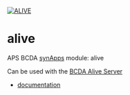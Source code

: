 [![ALIVE](https://github.com/epics-modules/alive/actions/workflows/ci-scripts-build.yml/badge.svg)](https://github.com/epics-modules/alive/actions/workflows/ci-scripts-build.yml)

# alive
APS BCDA [synApps](http://www.aps.anl.gov/bcda/synApps) module: alive

Can be used with the [BCDA Alive Server](https://github.com/epics-alive-server/alived)


* [documentation](https://github.com/epics-modules/alive/blob/master/documentation/README.md)


